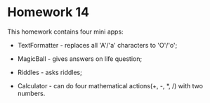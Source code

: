 # Homework 14

This homework contains four mini apps:

* TextFormatter - replaces all 'A'/'a' characters to 'O'/'o';
  
* MagicBall - gives answers on life question;
  
* Riddles - asks riddles;
  
* Calculator - can do four mathematical actions(+, -, *, /) with two numbers.